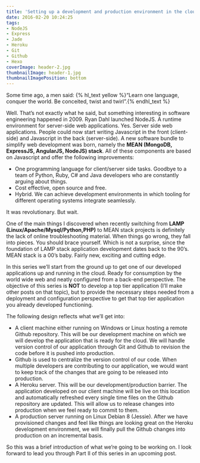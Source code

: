 ```yaml
---
title: 'Setting up a development and production environment in the cloud. Part I'
date: 2016-02-20 10:24:25
tags:
- NodeJS
- Express
- Jade
- Heroku
- Git
- Github
- Hexo
coverImage: header-2.jpg
thumbnailImage: header-1.jpg
thumbnailImagePosition: bottom
---
```

Some time ago, a men said: 
{% hl_text yellow %}“Learn one language, conquer the world. Be conceited, twist and twirl”.{% endhl_text %}

Well. That’s not exactly what he said, but something interesting in software engineering happened in 2009.  Ryan Dahl launched NodeJS. A runtime environment for server-side web applications. Yes. Server side web applications. People could now start writing Javascript in the front (client-side) and Javascript in the back (server-side).<!-- more --> A new software bundle to simplify web development was born, namely the <b>MEAN (MongoDB, ExpressJS, AngularJS, NodeJS) stack</b>. All of these components are based on Javascript and offer the following improvements: 
<br>
- One programming language for client/server side tasks. Goodbye to a team of Python, Ruby, C# and Java developers who are constantly arguing about things.
- Cost effective, open source and free. 
- Hybrid. We can achieve development environments in which tooling for different operating systems integrate seamlessly.

It was revolutionary. But wait.  

One of the main things I discovered when recently switching from **LAMP (Linux/Apache/Mysql/Python,PHP)** to MEAN stack projects is definitely the lack of online troubleshooting material. When things go wrong, they fall into pieces. You should brace yourself. Which is not a surprise, since the foundation of LAMP stack application development dates back to the 90’s. MEAN stack is a 00’s baby. Fairly new, exciting and cutting edge. 

In this series we’ll start from the ground up to get one of our developed applications up and running in the cloud. Ready for consumption by the world wide web and neatly configured from a back-end perspective. The objective of this series is <b>NOT</b> to develop a top tier application (I’ll make other posts on that topic), but to provide the necessary steps needed from a deployment and configuration perspective to get that top tier application you already developed functioning.  

The following design reflects what we’ll get into:
<br>

* A client machine either running on Windows or Linux hosting a remote Github repository. This will be our development machine on which we will develop the application that is ready for the cloud. We will handle version control of our application through Git and Github to revision the code before it is pushed into production.
* Github is used to centralize the version control of our code. When multiple developers are contributing to our application, we would want to keep track of the changes that are going to be released into production. 
* A Heroku server. This will be our development/production barrier. The application developed on our client machine will be live on this location and automatically refreshed every single time files on the Github repository are updated. This will allow us to release changes into production when we feel ready to commit to them.      
* A production server running on Linux Debian 8 (Jessie). After we have provisioned changes and feel like things are looking great on the Heroku development environment, we will finally pull the Github changes into production on an incremental basis. 

So this was a brief introduction of what we’re going to be working on. I look forward to lead you through Part II of this series in an upcoming post. 
